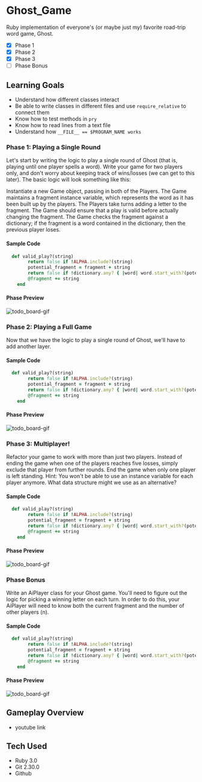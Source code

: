 # Ghost_Game
Ruby implementation of everyone's (or maybe just my) favorite road-trip word game, Ghost.
- [x] Phase 1
- [x] Phase 2
- [x] Phase 3
- [ ] Phase Bonus

## Learning Goals
- Understand how different classes interact
- Be able to write classes in different files and use ```require_relative``` to connect them
- Know how to test methods in ```pry```
- Know how to read lines from a text file
- Understand how ```__FILE__ == $PROGRAM_NAME works```

### Phase 1: Playing a Single Round
Let's start by writing the logic to play a single round of Ghost (that is, playing until one player spells a word). Write your game for two players only, and don't worry about keeping track of wins/losses (we can get to this later). The basic logic will look something like this:

Instantiate a new Game object, passing in both of the Players.
The Game maintains a fragment instance variable, which represents the word as it has been built up by the players.
The Players take turns adding a letter to the fragment. The Game should ensure that a play is valid before actually changing the fragment.
The Game checks the fragment against a dictionary; if the fragment is a word contained in the dictionary, then the previous player loses.

#### Sample Code
```Ruby
  def valid_play?(string)
        return false if !ALPHA.include?(string)
        potential_fragment = fragment + string
        return false if !dictionary.any? { |word| word.start_with?(potential_fragment) }
        @fragment += string
    end
```
#### Phase Preview
![todo_board-gif](https://media.giphy.com/media/xNgIWE7gNv21T99uhw/giphy.gif)

### Phase 2: Playing a Full Game
Now that we have the logic to play a single round of Ghost, we'll have to add another layer.

#### Sample Code
```Ruby
  def valid_play?(string)
        return false if !ALPHA.include?(string)
        potential_fragment = fragment + string
        return false if !dictionary.any? { |word| word.start_with?(potential_fragment) }
        @fragment += string
    end
```

#### Phase Preview
![todo_board-gif](https://media.giphy.com/media/xNgIWE7gNv21T99uhw/giphy.gif)

### Phase 3: Multiplayer!
Refactor your game to work with more than just two players. Instead of ending the game when one of the players reaches five losses, simply exclude that player from further rounds. End the game when only one player is left standing. Hint: You won't be able to use an instance variable for each player anymore. What data structure might we use as an alternative?

#### Sample Code
```Ruby
  def valid_play?(string)
        return false if !ALPHA.include?(string)
        potential_fragment = fragment + string
        return false if !dictionary.any? { |word| word.start_with?(potential_fragment) }
        @fragment += string
    end
```

#### Phase Preview
![todo_board-gif](https://media.giphy.com/media/xNgIWE7gNv21T99uhw/giphy.gif)

### Phase Bonus
Write an AiPlayer class for your Ghost game. You'll need to figure out the logic for picking a winning letter on each turn. In order to do this, your AiPlayer will need to know both the current fragment and the number of other players (n).

#### Sample Code
```Ruby
  def valid_play?(string)
        return false if !ALPHA.include?(string)
        potential_fragment = fragment + string
        return false if !dictionary.any? { |word| word.start_with?(potential_fragment) }
        @fragment += string
    end
```

#### Phase Preview
![todo_board-gif](https://media.giphy.com/media/xNgIWE7gNv21T99uhw/giphy.gif)

## Gameplay Overview
- youtube link

## Tech Used
- Ruby 3.0
- Git 2.30.0
- Github